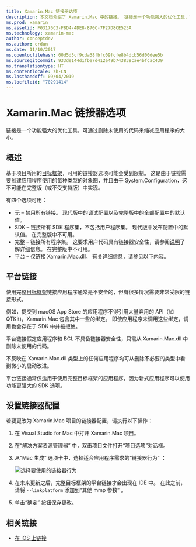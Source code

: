 ```yaml
---
title: Xamarin.Mac 链接器选项
description: 本文档介绍了 Xamarin.Mac 中的链接。 链接是一个功能强大的优化工具，可通过删除未使用的代码来缩减应用程序的大小。
ms.prod: xamarin
ms.assetid: F03176C3-F8D4-4DE8-870C-7F27D8CE525A
ms.technology: xamarin-mac
author: conceptdev
ms.author: crdun
ms.date: 11/10/2017
ms.openlocfilehash: 00d5d5cf9cda38fbfc09fcfe8b4dcb56d00dee5b
ms.sourcegitcommit: 933de144d1fbe7d412e49b743839cae4bfcac439
ms.translationtype: HT
ms.contentlocale: zh-CN
ms.lasthandoff: 09/04/2019
ms.locfileid: "70291414"
---
```

# <a name="xamarinmac-linker-options"></a>Xamarin.Mac 链接器选项

 链接是一个功能强大的优化工具，可通过删除未使用的代码来缩减应用程序的大小。

## <a name="overview"></a>概述

基于项目所用的[目标框架](~/mac/platform/target-framework.md)，可用的链接器选项可能会受到限制。 这是由于链接需要创建应用程序使用的每种类型的对象图，并且由于 System.Configuration，这不可能在完整版（或不受支持版）中实现。

有四个选项可用：

-  无 – 禁用所有链接。 现代版中的调试配置以及完整版中的全部配置中的默认值。
-  SDK – 链接所有 SDK 程序集，不包括用户程序集。 现代版中发布配置中的默认值。 在完整版中不可用。
-  完整 – 链接所有程序集。 这要求用户代码具有链接器安全性，请参阅[说明](~/ios/deploy-test/linker.md)了解详细信息。 在完整版中不可用。
-  平台 – 仅链接 Xamarin.Mac.dll。 有关详细信息，请参见以下内容。

## <a name="platform-linking"></a>平台链接

使用完整[目标框架](~/mac/platform/target-framework.md)链接应用程序通常是不安全的，但有很多情况需要非常受限的链接形式。

例如，提交到 macOS App Store 的应用程序不得引用大量弃用的 API（如 QTKit)，Xamarin.Mac 包含其中一些的绑定。 即使应用程序未调用这些绑定，调用也会存在于 SDK 中并被拒绝。

平台链接假定应用程序和 BCL 不具备链接器安全性，只需从 Xamarin.Mac.dll 中删除未使用的代码。 

不反映在 Xamarin.Mac.dll 类型上的任何应用程序均可从删除不必要的类型中看到微小的启动改进。

平台链接通常仅适用于使用完整目标框架的应用程序，因为新式应用程序可以使用功能更强大的 SDK 选项。

## <a name="setting-the-linker-configuration"></a>设置链接器配置

若要更改为 Xamarin.Mac 项目的链接器配置，请执行以下操作：

1. 在 Visual Studio for Mac 中打开 Xamarin.Mac 项目。
2. 在“解决方案资源管理器”   中，双击项目文件打开“项目选项”对话框。
3. 从“Mac 生成”  选项卡中，选择适合应用程序需求的“链接器行为”  ：

    ![选择要使用的链接器行为](linker-images/link-behavior.png "选择要使用的链接器行为")

4. 在未来更新之后，完整目标框架的平台链接才会出现在 IDE 中。 在此之前，请将 `--linkplatform` 添加到“其他 mmp 参数”  。
5. 单击“确定”  按钮保存更改。


## <a name="related-links"></a>相关链接

- [在 iOS 上链接](~/ios/deploy-test/linker.md)
